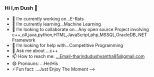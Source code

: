 ### Hi I,m Dush 👋



- 🔭 I’m currently working on...E-Rats
- 🌱 I’m currently learning...Machine Learning
- 👯 I’m looking to collaborate on...Any open source Project involving c++,c#,java,python,HTML,JavaScript,php,MSSQL,OracleDB,.NET Framework
- 🤔 I’m looking for help with...Competitive Programming
- 💬 Ask me about ...c++
- 📫 How to reach me: ...Email-tharindudushyantha95@gmail.com
- 😄 Pronouns: ...He/His
- ⚡ Fun fact: ...Just Enjoy The Moment
-->
